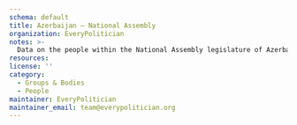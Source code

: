 ```yaml
---
schema: default
title: Azerbaijan — National Assembly
organization: EveryPolitician
notes: >-
  Data on the people within the National Assembly legislature of Azerbaijan.
resources:
license: ''
category:
  - Groups & Bodies
  - People
maintainer: EveryPolitician
maintainer_email: team@everypolitician.org
---
```

